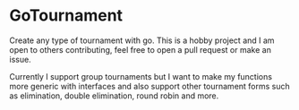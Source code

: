 # GoTournament

Create any type of tournament with go. This is a hobby project and I am open to others contributing, feel free to open a pull request or make an issue.

Currently I support group tournaments but I want to make my functions more generic with interfaces and also support other tournament forms such as elimination, double elimination, round robin and more.